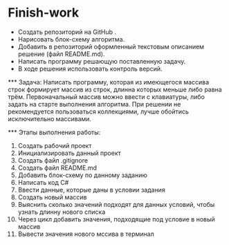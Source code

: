 # Finish-work
* Создать репозиторий на GitHub .
* Нарисовать блок-схему алгоритма.
* Добавить в репозиторий оформленный текстовым описанием решение (файл README.md).
* Написать программу решающую поставленную задачу.
* В ходе решения использовать контроль версий.

*** Задача: Написать программу, которая из имеющегося массива строк формирует массив из строк, длинна которых меньше либо равна трём. Первоначальный массив можно ввести с клавиатуры, либо задать на старте выполнения алгоритма. При решении не рекомендуется пользоваться коллекциями, лучше обойтись исключительно массивами.

*** Этапы выполнения работы:
1. Создать рабочий проект
2. Инициализировать данный проект
3. Создать файл .gitignore
4. Создать файл README.md
5. Добавить блок-схему по данному заданию
6. Написать код C#
7. Ввести данные, которые даны в условии задания
8. Создать новый массив
9. Выяснить сколько значений подходят для данных условий, чтобы узнать длинну нового списка
10. Через цикл добавить значения, подходящие под условие в новый массив 
11. Вывести значения нового мссива в терминал
